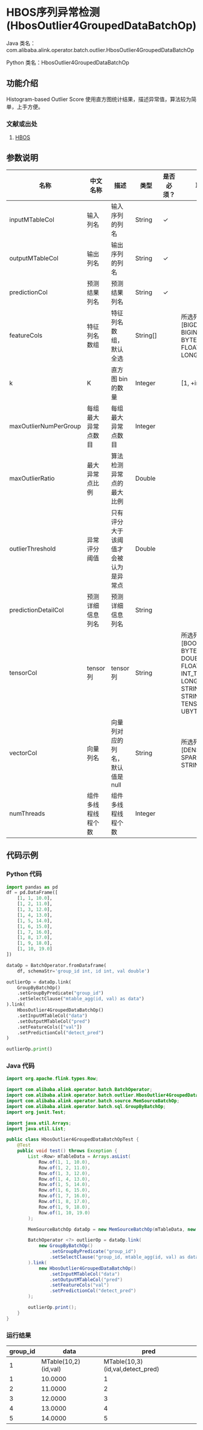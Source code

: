 # HBOS序列异常检测 (HbosOutlier4GroupedDataBatchOp)
Java 类名：com.alibaba.alink.operator.batch.outlier.HbosOutlier4GroupedDataBatchOp

Python 类名：HbosOutlier4GroupedDataBatchOp


## 功能介绍

Histogram-based Outlier Score 使用直方图统计结果，描述异常值，算法较为简单，上手方便。

### 文献或出处
1. [HBOS](http://citeseerx.ist.psu.edu/viewdoc/download?doi=10.1.1.401.5686&rep=rep1&type=pdf)

## 参数说明

| 名称 | 中文名称 | 描述 | 类型 | 是否必须？ | 取值范围 | 默认值 |
| --- | --- | --- | --- | --- | --- | --- |
| inputMTableCol | 输入列名 | 输入序列的列名 | String | ✓ |  |  |
| outputMTableCol | 输出列名 | 输出序列的列名 | String | ✓ |  |  |
| predictionCol | 预测结果列名 | 预测结果列名 | String | ✓ |  |  |
| featureCols | 特征列名数组 | 特征列名数组，默认全选 | String[] |  | 所选列类型为 [BIGDECIMAL, BIGINTEGER, BYTE, DOUBLE, FLOAT, INTEGER, LONG, SHORT] | null |
| k | K | 直方图 bin 的数量 | Integer |  | [1, +inf) | 10 |
| maxOutlierNumPerGroup | 每组最大异常点数目 | 每组最大异常点数目 | Integer |  |  |  |
| maxOutlierRatio | 最大异常点比例 | 算法检测异常点的最大比例 | Double |  |  |  |
| outlierThreshold | 异常评分阈值 | 只有评分大于该阈值才会被认为是异常点 | Double |  |  |  |
| predictionDetailCol | 预测详细信息列名 | 预测详细信息列名 | String |  |  |  |
| tensorCol | tensor列 | tensor列 | String |  | 所选列类型为 [BOOL_TENSOR, BYTE_TENSOR, DOUBLE_TENSOR, FLOAT_TENSOR, INT_TENSOR, LONG_TENSOR, STRING, STRING_TENSOR, TENSOR, UBYTE_TENSOR] | null |
| vectorCol | 向量列名 | 向量列对应的列名，默认值是null | String |  | 所选列类型为 [DENSE_VECTOR, SPARSE_VECTOR, STRING, VECTOR] | null |
| numThreads | 组件多线程线程个数 | 组件多线程线程个数 | Integer |  |  | 1 |

## 代码示例

### Python 代码

```python
import pandas as pd
df = pd.DataFrame([
    [1, 1, 10.0],
    [1, 2, 11.0],
    [1, 3, 12.0],
    [1, 4, 13.0],
    [1, 5, 14.0],
    [1, 6, 15.0],
    [1, 7, 16.0],
    [1, 8, 17.0],
    [1, 9, 18.0],
    [1, 10, 19.0]
])

dataOp = BatchOperator.fromDataframe(
    df, schemaStr='group_id int, id int, val double')

outlierOp = dataOp.link(
    GroupByBatchOp()
    .setGroupByPredicate("group_id")
    .setSelectClause("mtable_agg(id, val) as data")
).link(
    HbosOutlier4GroupedDataBatchOp()
    .setInputMTableCol("data")
    .setOutputMTableCol("pred")
    .setFeatureCols(["val"])
    .setPredictionCol("detect_pred")
)

outlierOp.print()
```

### Java 代码

```java
import org.apache.flink.types.Row;

import com.alibaba.alink.operator.batch.BatchOperator;
import com.alibaba.alink.operator.batch.outlier.HbosOutlier4GroupedDataBatchOp;
import com.alibaba.alink.operator.batch.source.MemSourceBatchOp;
import com.alibaba.alink.operator.batch.sql.GroupByBatchOp;
import org.junit.Test;

import java.util.Arrays;
import java.util.List;

public class HbosOutlier4GroupedDataBatchOpTest {
	@Test
	public void test() throws Exception {
		List <Row> mTableData = Arrays.asList(
			Row.of(1, 1, 10.0),
			Row.of(1, 2, 11.0),
			Row.of(1, 3, 12.0),
			Row.of(1, 4, 13.0),
			Row.of(1, 5, 14.0),
			Row.of(1, 6, 15.0),
			Row.of(1, 7, 16.0),
			Row.of(1, 8, 17.0),
			Row.of(1, 9, 18.0),
			Row.of(1, 10, 19.0)
		);

		MemSourceBatchOp dataOp = new MemSourceBatchOp(mTableData, new String[] {"group_id", "id", "val"});

		BatchOperator <?> outlierOp = dataOp.link(
			new GroupByBatchOp()
				.setGroupByPredicate("group_id")
				.setSelectClause("group_id, mtable_agg(id, val) as data")
		).link(
			new HbosOutlier4GroupedDataBatchOp()
				.setInputMTableCol("data")
				.setOutputMTableCol("pred")
				.setFeatureCols("val")
				.setPredictionCol("detect_pred")
		);

		outlierOp.print();
	}
}
```

### 运行结果

group_id|data|pred
--------|----|----
1|MTable(10,2)(id,val)|MTable(10,3)(id,val,detect_pred)
 |1|10.0000           |1|10.0000|false                 
 |2|11.0000           |2|11.0000|false                 
 |3|12.0000           |3|12.0000|false                 
 |4|13.0000           |4|13.0000|false                 
 |5|14.0000           |5|14.0000|false                 
